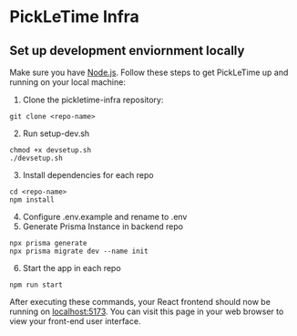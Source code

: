 # PickLeTime Infra


## Set up development enviornment locally
Make sure you have [Node.js](http://nodejs.org/).
Follow these steps to get PickLeTime up and running on your local machine:

1. Clone the pickletime-infra repository:
```
git clone <repo-name>
```
2. Run setup-dev.sh
```
chmod +x devsetup.sh
./devsetup.sh
```
3. Install dependencies for each repo
```
cd <repo-name>
npm install
```
4. Configure .env.example and rename to .env
5. Generate Prisma Instance in backend repo
```
npx prisma generate
npx prisma migrate dev --name init
```
6. Start the app in each repo
```
npm run start
```

After executing these commands, your React frontend should now be running on [localhost:5173](http://localhost:5173/). You can visit this page in your web browser to view your front-end user interface.

